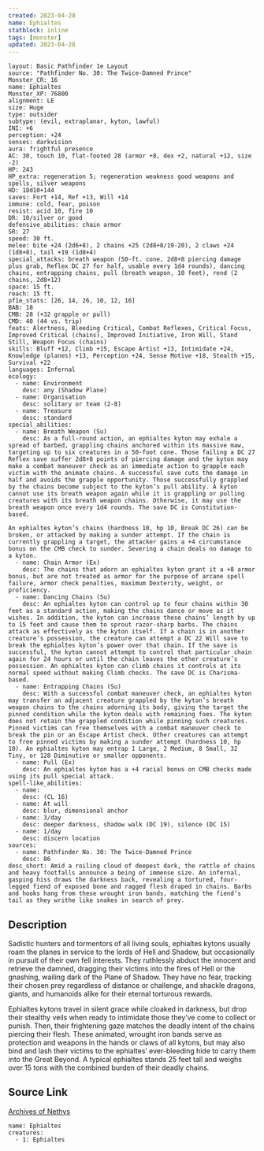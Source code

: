 ```yaml
---
created: 2023-04-28
name: Ephialtes
statblock: inline
tags: [monster]
updated: 2023-04-28
---
```

```statblock
layout: Basic Pathfinder 1e Layout
source: "Pathfinder No. 30: The Twice-Damned Prince"
Monster_CR: 16
name: Ephialtes
Monster_XP: 76800
alignment: LE
size: Huge
type: outsider
subtype: (evil, extraplanar, kyton, lawful)
INI: +6
perception: +24
senses: darkvision
aura: frightful presence
AC: 30, touch 10, flat-footed 28 (armor +8, dex +2, natural +12, size -2)
HP: 243
HP_extra: regeneration 5; regeneration weakness good weapons and spells, silver weapons
HD: 18d10+144
saves: Fort +14, Ref +13, Will +14
immune: cold, fear, poison
resist: acid 10, fire 10
DR: 10/silver or good
defensive_abilities: chain armor
SR: 27
speed: 30 ft.
melee: bite +24 (2d6+8), 2 chains +25 (2d8+8/19-20), 2 claws +24 (1d8+8), tail +19 (1d8+4)
special_attacks: breath weapon (50-ft. cone, 2d8+8 piercing damage plus grab, Reflex DC 27 for half, usable every 1d4 rounds), dancing chains, entrapping chains, pull (breath weapon, 10 feet), rend (2 chains, 2d8+12)
space: 15 ft.
reach: 15 ft.
pf1e_stats: [26, 14, 26, 10, 12, 16]
BAB: 18
CMB: 28 (+32 grapple or pull)
CMD: 40 (44 vs. trip)
feats: Alertness, Bleeding Critical, Combat Reflexes, Critical Focus, Improved Critical (chains), Improved Initiative, Iron Will, Stand Still, Weapon Focus (chains)
skills: Bluff +12, Climb +15, Escape Artist +13, Intimidate +24, Knowledge (planes) +13, Perception +24, Sense Motive +18, Stealth +15, Survival +22
languages: Infernal
ecology:
  - name: Environment
    desc: any (Shadow Plane)
  - name: Organisation
    desc: solitary or team (2-8)
  - name: Treasure
    desc: standard
special_abilities:
  - name: Breath Weapon (Su)
    desc: As a full-round action, an ephialtes kyton may exhale a spread of barbed, grappling chains anchored within its massive maw, targeting up to six creatures in a 50-foot cone. Those failing a DC 27 Reflex save suffer 2d8+8 points of piercing damage and the kyton may make a combat maneuver check as an immediate action to grapple each victim with the animate chains. A successful save cuts the damage in half and avoids the grapple opportunity. Those successfully grappled by the chains become subject to the kyton’s pull ability. A kyton cannot use its breath weapon again while it is grappling or pulling creatures with its breath weapon chains. Otherwise, it may use the breath weapon once every 1d4 rounds. The save DC is Constitution-based.

An ephialtes kyton’s chains (hardness 10, hp 10, Break DC 26) can be broken, or attacked by making a sunder attempt. If the chain is currently grappling a target, the attacker gains a +4 circumstance bonus on the CMB check to sunder. Severing a chain deals no damage to a kyton.
  - name: Chain Armor (Ex)
    desc: The chains that adorn an ephialtes kyton grant it a +8 armor bonus, but are not treated as armor for the purpose of arcane spell failure, armor check penalties, maximum Dexterity, weight, or proficiency.
  - name: Dancing Chains (Su)
    desc: An ephialtes kyton can control up to four chains within 30 feet as a standard action, making the chains dance or move as it wishes. In addition, the kyton can increase these chains’ length by up to 15 feet and cause them to sprout razor-sharp barbs. The chains attack as effectively as the kyton itself. If a chain is in another creature’s possession, the creature can attempt a DC 22 Will save to break the ephialtes kyton’s power over that chain. If the save is successful, the kyton cannot attempt to control that particular chain again for 24 hours or until the chain leaves the other creature’s possession. An ephialtes kyton can climb chains it controls at its normal speed without making Climb checks. The save DC is Charisma-based.
  - name: Entrapping Chains (Su)
    desc: With a successful combat maneuver check, an ephialtes kyton may transfer an adjacent creature grappled by the kyton’s breath weapon chains to the chains adorning its body, giving the target the pinned condition while the kyton deals with remaining foes. The kyton does not retain the grappled condition while pinning such creatures. Pinned victims can free themselves with a combat maneuver check to break the pin or an Escape Artist check. Other creatures can attempt to free pinned victims by making a sunder attempt (hardness 10, hp 10). An ephialtes kyton may entrap 1 Large, 2 Medium, 8 Small, 32 Tiny, or 128 Diminutive or smaller opponents.
  - name: Pull (Ex)
    desc: An ephialtes kyton has a +4 racial bonus on CMB checks made using its pull special attack.
spell-like_abilities:
  - name:
    desc: (CL 16)
  - name: At will
    desc: blur, dimensional anchor
  - name: 3/day
    desc: deeper darkness, shadow walk (DC 19), silence (DC 15)
  - name: 1/day
    desc: discern location
sources:
  - name: Pathfinder No. 30: The Twice-Damned Prince
    desc: 86
desc_short: Amid a roiling cloud of deepest dark, the rattle of chains and heavy footfalls announce a being of immense size. An infernal, gasping hiss draws the darkness back, revealing a tortured, four-legged fiend of exposed bone and ragged flesh draped in chains. Barbs and hooks hang from these wrought iron bands, matching the fiend’s tail as they writhe like snakes in search of prey.
```
## Description
Sadistic hunters and tormentors of all living souls, ephialtes kytons usually roam the planes in service to the lords of Hell and Shadow, but occasionally in pursuit of their own fell interests. They ruthlessly abduct the innocent and retrieve the damned, dragging their victims into the fires of Hell or the gnashing, wailing dark of the Plane of Shadow. They have no fear, tracking their chosen prey regardless of distance or challenge, and shackle dragons, giants, and humanoids alike for their eternal torturous rewards.

Ephialtes kytons travel in silent grace while cloaked in darkness, but drop their stealthy veils when ready to intimidate those they’ve come to collect or punish. Then, their frightening gaze matches the deadly intent of the chains piercing their flesh. These animated, wrought iron bands serve as protection and weapons in the hands or claws of all kytons, but may also bind and lash their victims to the ephialtes’ ever-bleeding hide to carry them into the Great Beyond. A typical ephialtes stands 25 feet tall and weighs over 15 tons with the combined burden of their deadly chains.
## Source Link
[Archives of Nethys](https://aonprd.com/MonsterDisplay.aspx?ItemName=Ephialtes)
```encounter-table
name: Ephialtes
creatures:
  - 1: Ephialtes
```
